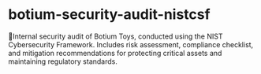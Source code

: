# botium-security-audit-nistcsf
🔐Internal security audit of Botium Toys, conducted using the NIST Cybersecurity Framework. Includes risk assessment, compliance checklist, and mitigation recommendations for protecting critical assets and maintaining regulatory standards.

